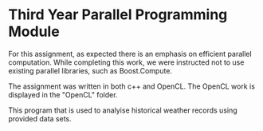 # Third Year Parallel Programming Module  

For this assignment, as expected there is an emphasis on efficient parallel computation. While completing this work, we were instructed not to use existing parallel libraries, such as Boost.Compute. 

The assignment was written in both c++ and OpenCL. The OpenCL work is displayed in the "OpenCL" folder. 

This program that is used to analyise historical weather records using provided data sets. 
